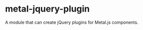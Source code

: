 metal-jquery-plugin
===================================

A module that can create jQuery plugins for Metal.js components.
